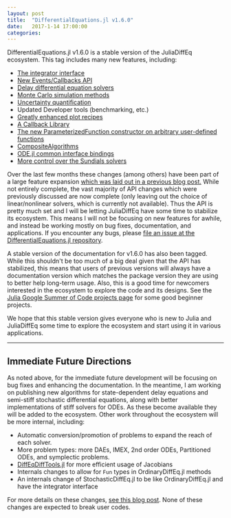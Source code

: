 ```yaml
---
layout: post
title:  "DifferentialEquations.jl v1.6.0"
date:   2017-1-14 17:00:00
categories:
---
```


DifferentialEquations.jl v1.6.0 is a stable version of the JuliaDiffEq ecosystem.
This tag includes many new features, including:

* [The integrator interface](http://docs.juliadiffeq.org/stable/basics/integrator)
* [New Events/Callbacks API](http://docs.juliadiffeq.org/stable/features/callback_functions)
* [Delay differential equation solvers](http://docs.juliadiffeq.org/stable/tutorials/dde_example)
* [Monte Carlo simulation methods](http://docs.juliadiffeq.org/stable/features/monte_carlo)
* [Uncertainty quantification](http://docs.juliadiffeq.org/stable/analysis/uncertainty_quantification)
* Updated Developer tools (benchmarking, etc.)
* [Greatly enhanced plot recipes](http://docs.juliadiffeq.org/stable/basics/plot)
* [A Callback Library](http://docs.juliadiffeq.org/stable/features/callback_library)
* [The new ParameterizedFunction constructor on arbitrary user-defined functions](http://docs.juliadiffeq.org/stable/analysis/parameterized_functions)
* [CompositeAlgorithms](http://docs.juliadiffeq.org/stable/solvers/ode_solve)
* [ODE.jl common interface bindings](http://docs.juliadiffeq.org/stable/solvers/ode_solve)
* [More control over the Sundials solvers](http://docs.juliadiffeq.org/stable/solvers/ode_solve)

Over the last few months these changes (among others) have been part of a large
feature expansion
[which was laid out in a previous blog post.](http://www.stochasticlifestyle.com/6-months-differentialequations-jl-going/)
While not entirely complete, the vast majority of API changes which were previously
discussed are now complete (only leaving out the choice of linear/nonlinear solvers,
which is currently not available). Thus the API is pretty much set and I will be
letting JuliaDiffEq have some time to stabilize its ecosystem. This means I will
not be focusing on new features for awhile, and instead be working mostly on
bug fixes, documentation, and applications. If you encounter any bugs, please
[file an issue at the DifferentialEquations.jl repository](https://github.com/JuliaDiffEq/DifferentialEquations.jl/issues).

A stable version of the documentation for v1.6.0 has also been tagged.
While this shouldn't be too much of a big deal given that the API has stabilized,
this means that users of previous versions will always have a documentation version
which matches the package version they are using to better help long-term usage.
Also, this is a good time for newcomers interested in the ecosystem to explore
the code and its designs. See the
[Julia Google Summer of Code projects page](http://julialang.org/soc/ideas-page)
for some good beginner projects.

We hope that this stable version gives everyone who is new to Julia and JuliaDiffEq
some time to explore the ecosystem and start using it in various applications.

-------------

## Immediate Future Directions

As noted above, for the immediate future development will be focusing on bug fixes
and enhancing the documentation. In the meantime, I am working on publishing new algorithms
for state-dependent delay equations and semi-stiff stochastic differential equations,
along with better implementations of stiff solvers for ODEs. As these become available
they will be added to the ecosystem. Other work throughout the ecosystem will be
more internal, including:

- Automatic conversion/promotion of problems to expand the reach of each solver.
- More problem types: more DAEs, IMEX, 2nd order ODEs, Partitioned ODEs, and symplectic problems.
- [DiffEqDiffTools.jl](https://github.com/JuliaDiffEq/DiffEqDiffTools.jl) for more efficient usage of Jacobians
- Internals changes to allow for `Fun` types in OrdinaryDiffEq.jl methods
- An internals change of StochasticDiffEq.jl to be like OrdinaryDiffEq.jl and have the integrator interface

For more details on these changes, [see this blog post](http://www.stochasticlifestyle.com/6-months-differentialequations-jl-going/).
None of these changes are expected to break user codes.
